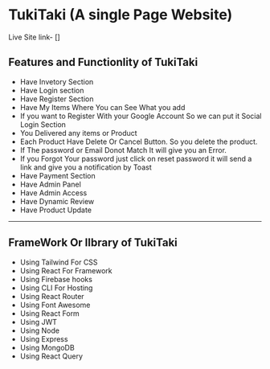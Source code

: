 # TukiTaki (A single Page Website)
Live Site link-  []

## Features and Functionlity of TukiTaki
- Have Invetory Section
- Have Login section
- Have Register Section 
- Have My Items Where You can See What you add
- If you want to Register With your Google Account So we can put it Social Login Section
- You Delivered any items or Product 
- Each Product Have Delete Or Cancel Button. So you delete the product.
- If The password or Email Donot Match It will give you an Error.
- If you Forgot Your password just click on reset password it will send a link and give you a notification by Toast
- Have Payment Section
- Have Admin Panel
- Have Admin Access
- Have Dynamic Review
- Have Product Update

---

## FrameWork Or lIbrary of TukiTaki

- Using Tailwind For CSS
- Using React For Framework
- Using Firebase hooks
- Using CLI For Hosting
- Using React Router
- Using Font Awesome
- Using React Form
- Using JWT
- Using Node
- Using Express
- Using MongoDB
- Using React Query
